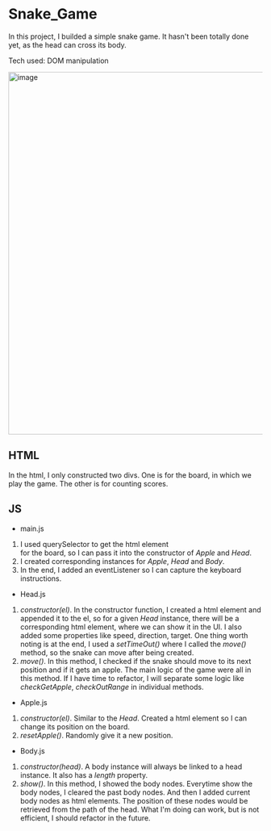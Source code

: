 # Snake_Game
In this project, I builded a simple snake game. It hasn't been totally done yet, as the head can cross its body.

Tech used: DOM manipulation

<img width="719" alt="image" src="https://user-images.githubusercontent.com/43141076/155757681-6c5ffda9-4da9-4d6f-9f14-03e7e5be7282.png">

## HTML
In the html, I only constructed two divs. One is for the board, in which we play the game. The other is for counting scores.

## JS
- main.js
1. I used querySelector to get the html element <div> for the board, so I can pass it into the constructor of _Apple_ and _Head_.
2. I created corresponding instances for _Apple_, _Head_ and _Body_.
3. In the end, I added an eventListener so I can capture the keyboard instructions.
&nbsp;
- Head.js
1. _constructor(el)_. In the constructor function, I created a html element and appended it to the el, so for a given _Head_ instance, there will be a corresponding html element, where we can show it in the UI. I also added some properties like speed, direction, target.
One thing worth noting is at the end, I used a _setTimeOut()_ where I called the _move()_ method, so the snake can move after being created.
2. _move()_. In this method, I checked if the snake should move to its next position and if it gets an apple. The main logic of the game were all in this method. If I have time to refactor, I will separate some logic like _checkGetApple_, _checkOutRange_ in individual methods.
&nbsp;
- Apple.js
1. _constructor(el)_. Similar to the _Head_. Created a html element so I can change its position on the board.
2. _resetApple()_. Randomly give it a new position.
&nbsp;
- Body.js
1. _constructor(head)_. A body instance will always be linked to a head instance. It also has a _length_ property. 
2. _show()_. In this method, I showed the body nodes. Everytime show the body nodes, I cleared the past body nodes. And then I added current body nodes as html elements. The position of these nodes would be retrieved from the path of the head. What I'm doing can work, but is not efficient, I should refactor in the future.
